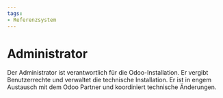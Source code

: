 ```yaml
---
tags:
- Referenzsystem
---
```

# Administrator

Der Administrator ist verantwortlich für die Odoo-Installation. Er vergibt Benutzerrechte und verwaltet die technische Installation. Er ist in engem Austausch mit dem Odoo Partner und koordiniert technische Änderungen.